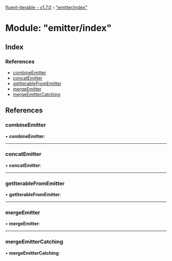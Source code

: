 [fluent-iterable - v1.7.0](../README.md) › ["emitter/index"](_emitter_index_.md)

# Module: "emitter/index"

## Index

### References

* [combineEmitter](_emitter_index_.md#combineemitter)
* [concatEmitter](_emitter_index_.md#concatemitter)
* [getIterableFromEmitter](_emitter_index_.md#getiterablefromemitter)
* [mergeEmitter](_emitter_index_.md#mergeemitter)
* [mergeEmitterCatching](_emitter_index_.md#mergeemittercatching)

## References

###  combineEmitter

• **combineEmitter**:

___

###  concatEmitter

• **concatEmitter**:

___

###  getIterableFromEmitter

• **getIterableFromEmitter**:

___

###  mergeEmitter

• **mergeEmitter**:

___

###  mergeEmitterCatching

• **mergeEmitterCatching**:
